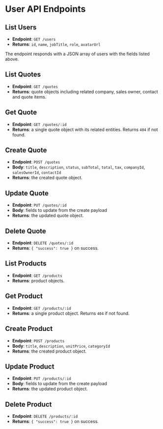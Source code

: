 # User API Endpoints

## List Users

- **Endpoint**: `GET /users`
- **Returns**: `id`, `name`, `jobTitle`, `role`, `avatarUrl`

The endpoint responds with a JSON array of users with the fields listed above.

## List Quotes

- **Endpoint**: `GET /quotes`
- **Returns**: quote objects including related company, sales owner, contact and quote items.

## Get Quote

- **Endpoint**: `GET /quotes/:id`
- **Returns**: a single quote object with its related entities. Returns `404` if not found.

## Create Quote

- **Endpoint**: `POST /quotes`
- **Body**: `title`, `description`, `status`, `subTotal`, `total`, `tax`, `companyId`, `salesOwnerId`, `contactId`
- **Returns**: the created quote object.

## Update Quote

- **Endpoint**: `PUT /quotes/:id`
- **Body**: fields to update from the create payload
- **Returns**: the updated quote object.

## Delete Quote

- **Endpoint**: `DELETE /quotes/:id`
- **Returns**: `{ "success": true }` on success.

## List Products

- **Endpoint**: `GET /products`
- **Returns**: product objects.

## Get Product

- **Endpoint**: `GET /products/:id`
- **Returns**: a single product object. Returns `404` if not found.

## Create Product

- **Endpoint**: `POST /products`
- **Body**: `title`, `description`, `unitPrice`, `categoryId`
- **Returns**: the created product object.

## Update Product

- **Endpoint**: `PUT /products/:id`
- **Body**: fields to update from the create payload
- **Returns**: the updated product object.

## Delete Product

- **Endpoint**: `DELETE /products/:id`
- **Returns**: `{ "success": true }` on success.
